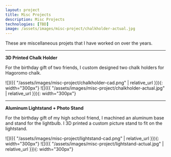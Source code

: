 ```yaml
---
layout: project
title: Misc Projects
description: Misc Projects
technologies: [TBD]
image: /assets/images/misc-project/chalkholder-actual.jpg
---
```



These are miscellaneous projets that I have worked on over the years. 










---

**3D Printed Chalk Holder**

For the birthday gift of two friends, I custom designed two chalk holders for Hagoromo chalk. 

![]({{ "/assets/images/misc-project/chalkholder-cad.png" | relative_url }}){: width="300px"}
![]({{ "/assets/images/misc-project/chalkholder-actual.jpg" | relative_url }}){: width="300px"}

---

**Aluminum Lightstand + Photo Stand**

For the birthday gift of my high school friend, I machined an aluminum base and stand for the lightbulb. I 3D printed a custom picture stand to fit on the lightstand. 

![]({{ "/assets/images/misc-project/lightstand-cad.png" | relative_url }}){: width="300px"}
![]({{ "/assets/images/misc-project/lightstand-actual.jpg" | relative_url }}){: width="300px"}


